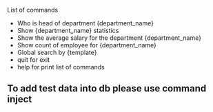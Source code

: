  <p>List of commands</p>
 <ul>
 <li>Who is head of department {department_name}</li>
    <li>Show {department_name} statistics</li>
    <li>Show the average salary for the department {department_name}</li>
    <li>Show count of employee for {department_name}</li>
    <li>Global search by {template}</li>
    <li>quit for exit</li>
    <li>help for print list of commands</li>
 </ul>
 <H2>To add test data into db please use command inject</H2>